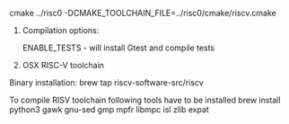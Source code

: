 

cmake ../risc0 -DCMAKE_TOOLCHAIN_FILE=../risc0/cmake/riscv.cmake

1. Compilation options:

	ENABLE_TESTS - will install Gtest and compile tests
	
1. OSX  RISC-V toolchain

Binary installation:
	brew tap riscv-software-src/riscv


To compile RISV toolchain following tools have to be installed
	brew install python3 gawk gnu-sed gmp mpfr libmpc isl zlib expat
	

